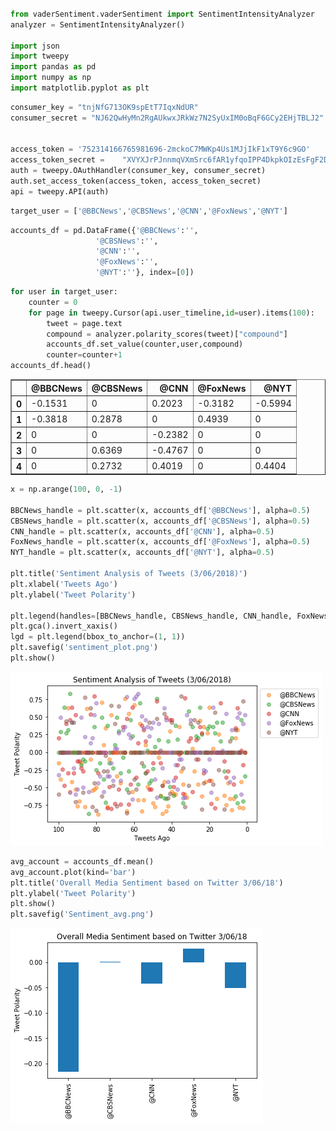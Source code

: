 

```python

from vaderSentiment.vaderSentiment import SentimentIntensityAnalyzer 
analyzer = SentimentIntensityAnalyzer()

import json
import tweepy
import pandas as pd
import numpy as np
import matplotlib.pyplot as plt

```


```python
consumer_key = "tnjNfG713OK9spEtT7IqxNdUR"
consumer_secret = "NJ62QwHyMn2RgAUkwxJRkWz7N2SyUxIM0oBqF6GCy2EHjTBLJ2"

   
access_token = '752314166765981696-2mckoC7MWKp4Us1MJjIkF1xT9Y6c9GO'
access_token_secret =    "XVYXJrPJnnmqVXmSrc6fAR1yfqoIPP4DkpkOIzEsFgF2D"
auth = tweepy.OAuthHandler(consumer_key, consumer_secret)
auth.set_access_token(access_token, access_token_secret)
api = tweepy.API(auth)

```


```python
target_user = ['@BBCNews','@CBSNews','@CNN','@FoxNews','@NYT']
```


```python
accounts_df = pd.DataFrame({'@BBCNews':'',
                   '@CBSNews':'',
                   '@CNN':'',
                   '@FoxNews':'',
                   '@NYT':''}, index=[0])

```


```python
for user in target_user:
    counter = 0
    for page in tweepy.Cursor(api.user_timeline,id=user).items(100):
        tweet = page.text
        compound = analyzer.polarity_scores(tweet)["compound"]
        accounts_df.set_value(counter,user,compound)
        counter=counter+1
accounts_df.head()


```




<div>
<style>
    .dataframe thead tr:only-child th {
        text-align: right;
    }

    .dataframe thead th {
        text-align: left;
    }

    .dataframe tbody tr th {
        vertical-align: top;
    }
</style>
<table border="1" class="dataframe">
  <thead>
    <tr style="text-align: right;">
      <th></th>
      <th>@BBCNews</th>
      <th>@CBSNews</th>
      <th>@CNN</th>
      <th>@FoxNews</th>
      <th>@NYT</th>
    </tr>
  </thead>
  <tbody>
    <tr>
      <th>0</th>
      <td>-0.1531</td>
      <td>0</td>
      <td>0.2023</td>
      <td>-0.3182</td>
      <td>-0.5994</td>
    </tr>
    <tr>
      <th>1</th>
      <td>-0.3818</td>
      <td>0.2878</td>
      <td>0</td>
      <td>0.4939</td>
      <td>0</td>
    </tr>
    <tr>
      <th>2</th>
      <td>0</td>
      <td>0</td>
      <td>-0.2382</td>
      <td>0</td>
      <td>0</td>
    </tr>
    <tr>
      <th>3</th>
      <td>0</td>
      <td>0.6369</td>
      <td>-0.4767</td>
      <td>0</td>
      <td>0</td>
    </tr>
    <tr>
      <th>4</th>
      <td>0</td>
      <td>0.2732</td>
      <td>0.4019</td>
      <td>0</td>
      <td>0.4404</td>
    </tr>
  </tbody>
</table>
</div>




```python
x = np.arange(100, 0, -1)

BBCNews_handle = plt.scatter(x, accounts_df['@BBCNews'], alpha=0.5)
CBSNews_handle = plt.scatter(x, accounts_df['@CBSNews'], alpha=0.5)
CNN_handle = plt.scatter(x, accounts_df['@CNN'], alpha=0.5)
FoxNews_handle = plt.scatter(x, accounts_df['@FoxNews'], alpha=0.5)
NYT_handle = plt.scatter(x, accounts_df['@NYT'], alpha=0.5)

plt.title('Sentiment Analysis of Tweets (3/06/2018)')
plt.xlabel('Tweets Ago')
plt.ylabel('Tweet Polarity')

plt.legend(handles=[BBCNews_handle, CBSNews_handle, CNN_handle, FoxNews_handle, NYT_handle ], loc="upper right")
plt.gca().invert_xaxis()
lgd = plt.legend(bbox_to_anchor=(1, 1))
plt.savefig('sentiment_plot.png')
plt.show()


```


![png](output_5_0.png)



```python
avg_account = accounts_df.mean()
avg_account.plot(kind='bar')
plt.title('Overall Media Sentiment based on Twitter 3/06/18')
plt.ylabel('Tweet Polarity')
plt.show()
plt.savefig('Sentiment_avg.png')
```


![png](output_6_0.png)

